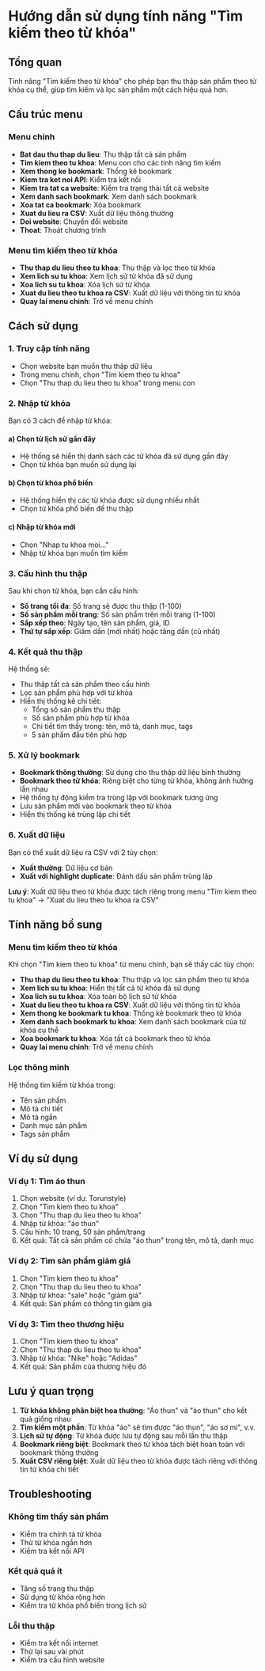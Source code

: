 # Hướng dẫn sử dụng tính năng "Tìm kiếm theo từ khóa"

## Tổng quan
Tính năng "Tìm kiếm theo từ khóa" cho phép bạn thu thập sản phẩm theo từ khóa cụ thể, giúp tìm kiếm và lọc sản phẩm một cách hiệu quả hơn.

## Cấu trúc menu

### Menu chính
- **Bat dau thu thap du lieu**: Thu thập tất cả sản phẩm
- **Tim kiem theo tu khoa**: Menu con cho các tính năng tìm kiếm
- **Xem thong ke bookmark**: Thống kê bookmark
- **Kiem tra ket noi API**: Kiểm tra kết nối
- **Kiem tra tat ca website**: Kiểm tra trạng thái tất cả website
- **Xem danh sach bookmark**: Xem danh sách bookmark
- **Xoa tat ca bookmark**: Xóa bookmark
- **Xuat du lieu ra CSV**: Xuất dữ liệu thông thường
- **Doi website**: Chuyển đổi website
- **Thoat**: Thoát chương trình

### Menu tìm kiếm theo từ khóa
- **Thu thap du lieu theo tu khoa**: Thu thập và lọc theo từ khóa
- **Xem lich su tu khoa**: Xem lịch sử từ khóa đã sử dụng
- **Xoa lich su tu khoa**: Xóa lịch sử từ khóa
- **Xuat du lieu theo tu khoa ra CSV**: Xuất dữ liệu với thông tin từ khóa
- **Quay lai menu chinh**: Trở về menu chính

## Cách sử dụng

### 1. Truy cập tính năng
- Chọn website bạn muốn thu thập dữ liệu
- Trong menu chính, chọn "Tim kiem theo tu khoa"
- Chọn "Thu thap du lieu theo tu khoa" trong menu con

### 2. Nhập từ khóa
Bạn có 3 cách để nhập từ khóa:

#### a) Chọn từ lịch sử gần đây
- Hệ thống sẽ hiển thị danh sách các từ khóa đã sử dụng gần đây
- Chọn từ khóa bạn muốn sử dụng lại

#### b) Chọn từ khóa phổ biến
- Hệ thống hiển thị các từ khóa được sử dụng nhiều nhất
- Chọn từ khóa phổ biến để thu thập

#### c) Nhập từ khóa mới
- Chọn "Nhap tu khoa moi..."
- Nhập từ khóa bạn muốn tìm kiếm

### 3. Cấu hình thu thập
Sau khi chọn từ khóa, bạn cần cấu hình:
- **Số trang tối đa**: Số trang sẽ được thu thập (1-100)
- **Số sản phẩm mỗi trang**: Số sản phẩm trên mỗi trang (1-100)
- **Sắp xếp theo**: Ngày tạo, tên sản phẩm, giá, ID
- **Thứ tự sắp xếp**: Giảm dần (mới nhất) hoặc tăng dần (cũ nhất)

### 4. Kết quả thu thập
Hệ thống sẽ:
- Thu thập tất cả sản phẩm theo cấu hình
- Lọc sản phẩm phù hợp với từ khóa
- Hiển thị thống kê chi tiết:
  - Tổng số sản phẩm thu thập
  - Số sản phẩm phù hợp từ khóa
  - Chi tiết tìm thấy trong: tên, mô tả, danh mục, tags
  - 5 sản phẩm đầu tiên phù hợp

### 5. Xử lý bookmark
- **Bookmark thông thường**: Sử dụng cho thu thập dữ liệu bình thường
- **Bookmark theo từ khóa**: Riêng biệt cho từng từ khóa, không ảnh hưởng lẫn nhau
- Hệ thống tự động kiểm tra trùng lặp với bookmark tương ứng
- Lưu sản phẩm mới vào bookmark theo từ khóa
- Hiển thị thống kê trùng lặp chi tiết

### 6. Xuất dữ liệu
Bạn có thể xuất dữ liệu ra CSV với 2 tùy chọn:
- **Xuất thường**: Dữ liệu cơ bản
- **Xuất với highlight duplicate**: Đánh dấu sản phẩm trùng lặp

**Lưu ý**: Xuất dữ liệu theo từ khóa được tách riêng trong menu "Tim kiem theo tu khoa" → "Xuat du lieu theo tu khoa ra CSV"

## Tính năng bổ sung

### Menu tìm kiếm theo từ khóa
Khi chọn "Tim kiem theo tu khoa" từ menu chính, bạn sẽ thấy các tùy chọn:
- **Thu thap du lieu theo tu khoa**: Thu thập và lọc sản phẩm theo từ khóa
- **Xem lich su tu khoa**: Hiển thị tất cả từ khóa đã sử dụng
- **Xoa lich su tu khoa**: Xóa toàn bộ lịch sử từ khóa
- **Xuat du lieu theo tu khoa ra CSV**: Xuất dữ liệu với thông tin từ khóa
- **Xem thong ke bookmark tu khoa**: Thống kê bookmark theo từ khóa
- **Xem danh sach bookmark tu khoa**: Xem danh sách bookmark của từ khóa cụ thể
- **Xoa bookmark tu khoa**: Xóa tất cả bookmark theo từ khóa
- **Quay lai menu chinh**: Trở về menu chính

### Lọc thông minh
Hệ thống tìm kiếm từ khóa trong:
- Tên sản phẩm
- Mô tả chi tiết
- Mô tả ngắn
- Danh mục sản phẩm
- Tags sản phẩm

## Ví dụ sử dụng

### Ví dụ 1: Tìm áo thun
1. Chọn website (ví dụ: Torunstyle)
2. Chọn "Tim kiem theo tu khoa"
3. Chọn "Thu thap du lieu theo tu khoa"
4. Nhập từ khóa: "áo thun"
5. Cấu hình: 10 trang, 50 sản phẩm/trang
6. Kết quả: Tất cả sản phẩm có chứa "áo thun" trong tên, mô tả, danh mục

### Ví dụ 2: Tìm sản phẩm giảm giá
1. Chọn "Tim kiem theo tu khoa"
2. Chọn "Thu thap du lieu theo tu khoa"
3. Nhập từ khóa: "sale" hoặc "giảm giá"
4. Kết quả: Sản phẩm có thông tin giảm giá

### Ví dụ 3: Tìm theo thương hiệu
1. Chọn "Tim kiem theo tu khoa"
2. Chọn "Thu thap du lieu theo tu khoa"
3. Nhập từ khóa: "Nike" hoặc "Adidas"
4. Kết quả: Sản phẩm của thương hiệu đó

## Lưu ý quan trọng

1. **Từ khóa không phân biệt hoa thường**: "Áo thun" và "áo thun" cho kết quả giống nhau
2. **Tìm kiếm một phần**: Từ khóa "áo" sẽ tìm được "áo thun", "áo sơ mi", v.v.
3. **Lịch sử tự động**: Từ khóa được lưu tự động sau mỗi lần thu thập
4. **Bookmark riêng biệt**: Bookmark theo từ khóa tách biệt hoàn toàn với bookmark thông thường
5. **Xuất CSV riêng biệt**: Xuất dữ liệu theo từ khóa được tách riêng với thông tin từ khóa chi tiết

## Troubleshooting

### Không tìm thấy sản phẩm
- Kiểm tra chính tả từ khóa
- Thử từ khóa ngắn hơn
- Kiểm tra kết nối API

### Kết quả quá ít
- Tăng số trang thu thập
- Sử dụng từ khóa rộng hơn
- Kiểm tra từ khóa phổ biến trong lịch sử

### Lỗi thu thập
- Kiểm tra kết nối internet
- Thử lại sau vài phút
- Kiểm tra cấu hình website
